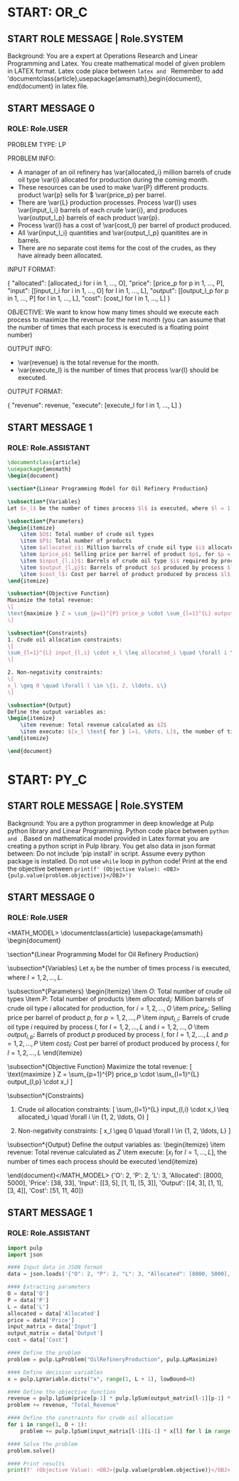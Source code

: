 # START: OR_C 
## START ROLE MESSAGE | Role.SYSTEM 
Background: You are a expert at Operations Research and Linear Programming and Latex. You create mathematical model of given problem in LATEX format. Latex code place between ```latex and ``` Remember to add 'documentclass{article},usepackage{amsmath},begin{document}, end{document} in latex file. 
## START MESSAGE 0 
### ROLE: Role.USER
<DESCRIPTION>
PROBLEM TYPE: LP

PROBLEM INFO: 

- A manager of an oil refinery has \var{allocated_i} million barrels of crude oil type \var{i} allocated for production during the coming month. 
- These resources can be used to make \var{P} different products. product \var{p} sells for $ \var{price_p} per barrel.
- There are \var{L} production processes. Process \var{l} uses \var{input_l_i} barrels of each crude \var{i}, and produces \var{output_l_p} barrels of each product \var{p}. 
- Process \var{l} has a cost of \var{cost_l} per barrel of product produced.
- All \var{input_l_i} quantities and \var{output_l_p} quanitites are in barrels. 
- There are no separate cost items for the cost of the crudes, as they have already been allocated.

INPUT FORMAT: 

{
    "allocated": [allocated_i for i in 1, ..., O],
    "price": [price_p for p in 1, ..., P],
    "input": [[input_l_i for i in 1, ..., O] for l in 1, ..., L],
    "output": [[output_l_p for p in 1, ..., P] for l in 1, ..., L],
    "cost": [cost_l for l in 1, ..., L]
}

OBJECTIVE: We want to know how many times should we execute each process to maximize the revenue for the next month (you can assume that the number of times that each process is executed is a floating point number)

OUTPUT INFO:

- \var{revenue} is the total revenue for the month.
- \var{execute_l} is the number of times that process \var{l} should be executed.

OUTPUT FORMAT:

{
    "revenue": revenue,
    "execute": [execute_l for l in 1, ..., L]
}

</DESCRIPTION>


## START MESSAGE 1 
### ROLE: Role.ASSISTANT
```latex
\documentclass{article}
\usepackage{amsmath}
\begin{document}

\section*{Linear Programming Model for Oil Refinery Production}

\subsection*{Variables}
Let $x_l$ be the number of times process $l$ is executed, where $l = 1, 2, \ldots, L$.

\subsection*{Parameters}
\begin{itemize}
    \item $O$: Total number of crude oil types
    \item $P$: Total number of products
    \item $allocated_i$: Million barrels of crude oil type $i$ allocated for production, for $i = 1, 2, \ldots, O$
    \item $price_p$: Selling price per barrel of product $p$, for $p = 1, 2, \ldots, P$
    \item $input_{l,i}$: Barrels of crude oil type $i$ required by process $l$, for $l = 1, 2, \ldots, L$ and $i = 1, 2, \ldots, O$
    \item $output_{l,p}$: Barrels of product $p$ produced by process $l$, for $l = 1, 2, \ldots, L$ and $p = 1, 2, \ldots, P$
    \item $cost_l$: Cost per barrel of product produced by process $l$, for $l = 1, 2, \ldots, L$
\end{itemize}

\subsection*{Objective Function}
Maximize the total revenue:
\[
\text{maximize } Z = \sum_{p=1}^{P} price_p \cdot \sum_{l=1}^{L} output_{l,p} \cdot x_l
\]

\subsection*{Constraints}
1. Crude oil allocation constraints:
\[
\sum_{l=1}^{L} input_{l,i} \cdot x_l \leq allocated_i \quad \forall i \in \{1, 2, \ldots, O\}
\]

2. Non-negativity constraints:
\[
x_l \geq 0 \quad \forall l \in \{1, 2, \ldots, L\}
\]

\subsection*{Output}
Define the output variables as:
\begin{itemize}
    \item revenue: Total revenue calculated as $Z$
    \item execute: $[x_l \text{ for } l=1, \dots, L]$, the number of times each process should be executed
\end{itemize}

\end{document}
```

# START: PY_C 
## START ROLE MESSAGE | Role.SYSTEM 
Background: You are a python programmer in deep knowledge at Pulp python library and Linear Programming. Python code place between ```python and ```. Based on mathematical model provided in Latex format you are creating a python script in Pulp library. You get also data in json format between: <DATA></DATA> Do not include 'pip install' in script. Assume every python package is installed. Do not use `while` loop in python code! Print at the end the objective between <OBJ></OBJ> `print(f' (Objective Value): <OBJ>{pulp.value(problem.objective)}</OBJ>')` 
## START MESSAGE 0 
### ROLE: Role.USER
<MATH_MODEL>
\documentclass{article}
\usepackage{amsmath}
\begin{document}

\section*{Linear Programming Model for Oil Refinery Production}

\subsection*{Variables}
Let $x_l$ be the number of times process $l$ is executed, where $l = 1, 2, \ldots, L$.

\subsection*{Parameters}
\begin{itemize}
    \item $O$: Total number of crude oil types
    \item $P$: Total number of products
    \item $allocated_i$: Million barrels of crude oil type $i$ allocated for production, for $i = 1, 2, \ldots, O$
    \item $price_p$: Selling price per barrel of product $p$, for $p = 1, 2, \ldots, P$
    \item $input_{l,i}$: Barrels of crude oil type $i$ required by process $l$, for $l = 1, 2, \ldots, L$ and $i = 1, 2, \ldots, O$
    \item $output_{l,p}$: Barrels of product $p$ produced by process $l$, for $l = 1, 2, \ldots, L$ and $p = 1, 2, \ldots, P$
    \item $cost_l$: Cost per barrel of product produced by process $l$, for $l = 1, 2, \ldots, L$
\end{itemize}

\subsection*{Objective Function}
Maximize the total revenue:
\[
\text{maximize } Z = \sum_{p=1}^{P} price_p \cdot \sum_{l=1}^{L} output_{l,p} \cdot x_l
\]

\subsection*{Constraints}
1. Crude oil allocation constraints:
\[
\sum_{l=1}^{L} input_{l,i} \cdot x_l \leq allocated_i \quad \forall i \in \{1, 2, \ldots, O\}
\]

2. Non-negativity constraints:
\[
x_l \geq 0 \quad \forall l \in \{1, 2, \ldots, L\}
\]

\subsection*{Output}
Define the output variables as:
\begin{itemize}
    \item revenue: Total revenue calculated as $Z$
    \item execute: $[x_l \text{ for } l=1, \dots, L]$, the number of times each process should be executed
\end{itemize}

\end{document}</MATH_MODEL>
<DATA>
{'O': 2, 'P': 2, 'L': 3, 'Allocated': [8000, 5000], 'Price': [38, 33], 'Input': [[3, 5], [1, 1], [5, 3]], 'Output': [[4, 3], [1, 1], [3, 4]], 'Cost': [51, 11, 40]}</DATA>


## START MESSAGE 1 
### ROLE: Role.ASSISTANT
```python
import pulp
import json

#### Input data in JSON format
data = json.loads('{"O": 2, "P": 2, "L": 3, "Allocated": [8000, 5000], "Price": [38, 33], "Input": [[3, 5], [1, 1], [5, 3]], "Output": [[4, 3], [1, 1], [3, 4]], "Cost": [51, 11, 40]}')

#### Extracting parameters
O = data['O']
P = data['P']
L = data['L']
allocated = data['Allocated']
price = data['Price']
input_matrix = data['Input']
output_matrix = data['Output']
cost = data['Cost']

#### Define the problem
problem = pulp.LpProblem("OilRefineryProduction", pulp.LpMaximize)

#### Define decision variables
x = pulp.LpVariable.dicts("x", range(1, L + 1), lowBound=0)

#### Define the objective function
revenue = pulp.lpSum(price[p-1] * pulp.lpSum(output_matrix[l-1][p-1] * x[l] for l in range(1, L + 1)) for p in range(1, P + 1))
problem += revenue, "Total_Revenue"

#### Define the constraints for crude oil allocation
for i in range(1, O + 1):
    problem += pulp.lpSum(input_matrix[l-1][i-1] * x[l] for l in range(1, L + 1)) <= allocated[i - 1], f"Crude_Oil_Allocation_{i}"

#### Solve the problem
problem.solve()

#### Print results
print(f' (Objective Value): <OBJ>{pulp.value(problem.objective)}</OBJ>')
```

